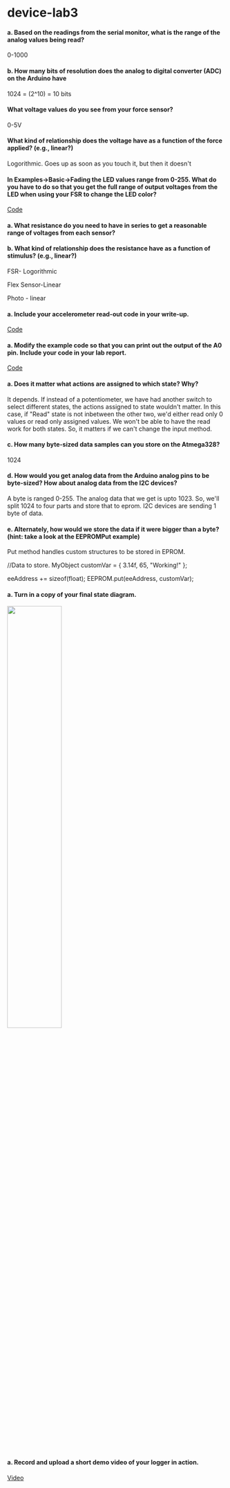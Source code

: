 # device-lab3


#### a. Based on the readings from the serial monitor, what is the range of the analog values being read?
0-1000

#### b. How many bits of resolution does the analog to digital converter (ADC) on the Arduino have
1024 = (2^10) = 10 bits

#### What voltage values do you see from your force sensor?
0-5V

#### What kind of relationship does the voltage have as a function of the force applied? (e.g., linear?)

Logorithmic. Goes up as soon as you touch it, but then it doesn't

#### In Examples->Basic->Fading the LED values range from 0-255. What do you have to do so that you get the full range of output voltages from the LED when using your FSR to change the LED color?

[Code](https://github.com/sl2883/device-lab3/blob/master/FSRRande.ino)

#### a. What resistance do you need to have in series to get a reasonable range of voltages from each sensor?

#### b. What kind of relationship does the resistance have as a function of stimulus? (e.g., linear?)

FSR- Logorithmic

Flex Sensor-Linear

Photo - linear

#### a. Include your accelerometer read-out code in your write-up.
[Code](https://github.com/sl2883/device-lab3/blob/master/Acce.ino)

#### a. Modify the example code so that you can print out the output of the A0 pin. Include your code in your lab report.
[Code](https://github.com/sl2883/device-lab3/blob/master/acceDisplay.ino)

#### a. Does it matter what actions are assigned to which state? Why?
It depends. If instead of a potentiometer, we have had another switch to select different states, the actions assigned to state wouldn't matter. In this case, if "Read" state is not inbetween the other two, we'd either read only 0 values or read only assigned values. We won't be able to have the read work for both states. 
So, it matters if we can't change the input method.

#### c. How many byte-sized data samples can you store on the Atmega328?
1024

#### d. How would you get analog data from the Arduino analog pins to be byte-sized? How about analog data from the I2C devices?

A byte is ranged 0-255. The analog data that we get is upto 1023. So, we'll split 1024 to four parts and store that to eprom. I2C devices are sending 1 byte of data.

#### e. Alternately, how would we store the data if it were bigger than a byte? (hint: take a look at the EEPROMPut example)
Put method handles custom structures to be stored in EPROM.

//Data to store.
  MyObject customVar = {
    3.14f,
    65,
    "Working!"
  };

  eeAddress += sizeof(float);
  EEPROM.put(eeAddress, customVar);
  
  #### a. Turn in a copy of your final state diagram.
  <img src="https://i.imgur.com/mNmTwTF.jpg" width="50%" height="50%">
  
  #### a. Record and upload a short demo video of your logger in action.
  [Video](https://youtu.be/yy2CMOr-vwY)
